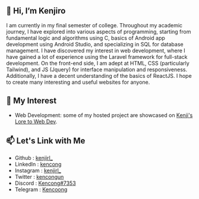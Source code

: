 ## 👋 Hi, I’m Kenjiro
I am currently in my final semester of college. Throughout my academic journey, I have explored into various aspects of programming, starting from fundamental logic and algorithms using C, basics of Android app development using Android Studio, and specializing in SQL for database management.
I have discovered my interest in web development, where I have gained a lot of experience using the Laravel framework for full-stack development. On the front-end side, I am adept at HTML, CSS (particularly Tailwind), and JS (Jquery) for interface manipulation and responsiveness. Additionally, I have a decent understanding of the basics of ReactJS. I hope to create many interesting and useful websites for anyone.

## 👀 My Interest
- Web Development: some of my hosted project are showcased on [Kenji's Lore to Web Dev](https://kenjirl.github.io).

## 📫 Let's Link with Me
- Github : [kenjirl_](https://www.instagram.com/kenjirl_/)
- LinkedIn : [kencong](https://www.linkedin.com/in/kencong/)
- Instagram : [kenjirl_](https://www.instagram.com/kenjirl_/)
- Twitter : [kencongun](https://twitter.com/kencongun)
- Discord : [Kencong#7353](https://www.discordapp.com/users/Kencong#7353)
- Telegram : [Kencoong](https://t.me/Kencoong)
